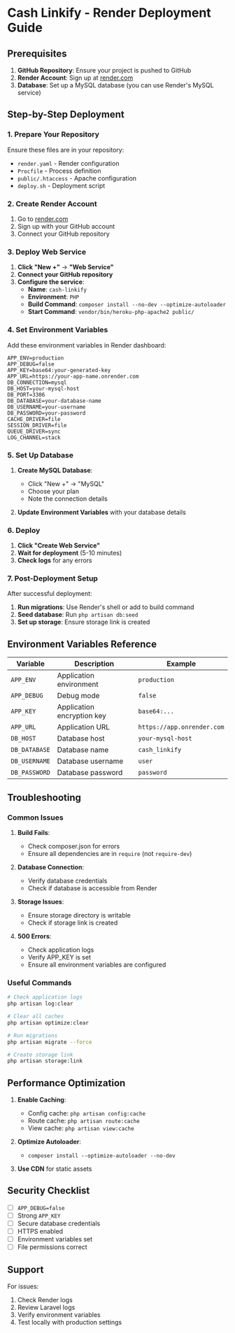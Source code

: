 # Cash Linkify - Render Deployment Guide

## Prerequisites

1. **GitHub Repository**: Ensure your project is pushed to GitHub
2. **Render Account**: Sign up at [render.com](https://render.com)
3. **Database**: Set up a MySQL database (you can use Render's MySQL service)

## Step-by-Step Deployment

### 1. Prepare Your Repository

Ensure these files are in your repository:
- `render.yaml` - Render configuration
- `Procfile` - Process definition
- `public/.htaccess` - Apache configuration
- `deploy.sh` - Deployment script

### 2. Create Render Account

1. Go to [render.com](https://render.com)
2. Sign up with your GitHub account
3. Connect your GitHub repository

### 3. Deploy Web Service

1. **Click "New +"** → **"Web Service"**
2. **Connect your GitHub repository**
3. **Configure the service**:
   - **Name**: `cash-linkify`
   - **Environment**: `PHP`
   - **Build Command**: `composer install --no-dev --optimize-autoloader`
   - **Start Command**: `vendor/bin/heroku-php-apache2 public/`

### 4. Set Environment Variables

Add these environment variables in Render dashboard:

```env
APP_ENV=production
APP_DEBUG=false
APP_KEY=base64:your-generated-key
APP_URL=https://your-app-name.onrender.com
DB_CONNECTION=mysql
DB_HOST=your-mysql-host
DB_PORT=3306
DB_DATABASE=your-database-name
DB_USERNAME=your-username
DB_PASSWORD=your-password
CACHE_DRIVER=file
SESSION_DRIVER=file
QUEUE_DRIVER=sync
LOG_CHANNEL=stack
```

### 5. Set Up Database

1. **Create MySQL Database**:
   - Click "New +" → "MySQL"
   - Choose your plan
   - Note the connection details

2. **Update Environment Variables** with your database details

### 6. Deploy

1. **Click "Create Web Service"**
2. **Wait for deployment** (5-10 minutes)
3. **Check logs** for any errors

### 7. Post-Deployment Setup

After successful deployment:

1. **Run migrations**: Use Render's shell or add to build command
2. **Seed database**: Run `php artisan db:seed`
3. **Set up storage**: Ensure storage link is created

## Environment Variables Reference

| Variable | Description | Example |
|----------|-------------|---------|
| `APP_ENV` | Application environment | `production` |
| `APP_DEBUG` | Debug mode | `false` |
| `APP_KEY` | Application encryption key | `base64:...` |
| `APP_URL` | Application URL | `https://app.onrender.com` |
| `DB_HOST` | Database host | `your-mysql-host` |
| `DB_DATABASE` | Database name | `cash_linkify` |
| `DB_USERNAME` | Database username | `user` |
| `DB_PASSWORD` | Database password | `password` |

## Troubleshooting

### Common Issues

1. **Build Fails**:
   - Check composer.json for errors
   - Ensure all dependencies are in `require` (not `require-dev`)

2. **Database Connection**:
   - Verify database credentials
   - Check if database is accessible from Render

3. **Storage Issues**:
   - Ensure storage directory is writable
   - Check if storage link is created

4. **500 Errors**:
   - Check application logs
   - Verify APP_KEY is set
   - Ensure all environment variables are configured

### Useful Commands

```bash
# Check application logs
php artisan log:clear

# Clear all caches
php artisan optimize:clear

# Run migrations
php artisan migrate --force

# Create storage link
php artisan storage:link
```

## Performance Optimization

1. **Enable Caching**:
   - Config cache: `php artisan config:cache`
   - Route cache: `php artisan route:cache`
   - View cache: `php artisan view:cache`

2. **Optimize Autoloader**:
   - `composer install --optimize-autoloader --no-dev`

3. **Use CDN** for static assets

## Security Checklist

- [ ] `APP_DEBUG=false`
- [ ] Strong `APP_KEY`
- [ ] Secure database credentials
- [ ] HTTPS enabled
- [ ] Environment variables set
- [ ] File permissions correct

## Support

For issues:
1. Check Render logs
2. Review Laravel logs
3. Verify environment variables
4. Test locally with production settings
